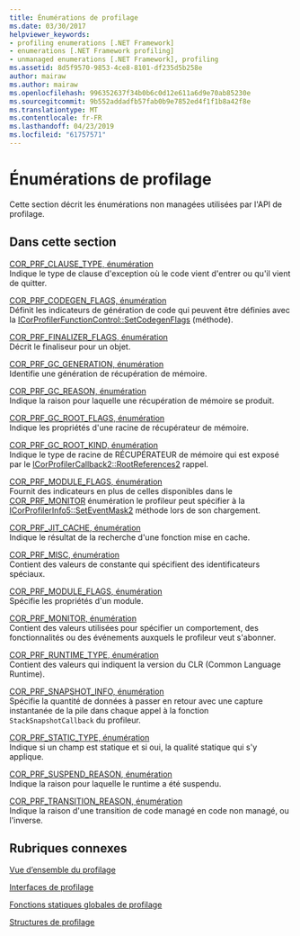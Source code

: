 ```yaml
---
title: Énumérations de profilage
ms.date: 03/30/2017
helpviewer_keywords:
- profiling enumerations [.NET Framework]
- enumerations [.NET Framework profiling]
- unmanaged enumerations [.NET Framework], profiling
ms.assetid: 8d5f9570-9853-4ce8-8101-df235d5b258e
author: mairaw
ms.author: mairaw
ms.openlocfilehash: 996352637f34b0b6c0d12e611a6d9e70ab85230e
ms.sourcegitcommit: 9b552addadfb57fab0b9e7852ed4f1f1b8a42f8e
ms.translationtype: MT
ms.contentlocale: fr-FR
ms.lasthandoff: 04/23/2019
ms.locfileid: "61757571"
---
```

# <a name="profiling-enumerations"></a>Énumérations de profilage
Cette section décrit les énumérations non managées utilisées par l'API de profilage.  
  
## <a name="in-this-section"></a>Dans cette section  
 [COR_PRF_CLAUSE_TYPE, énumération](../../../../docs/framework/unmanaged-api/profiling/cor-prf-clause-type-enumeration.md)  
 Indique le type de clause d'exception où le code vient d'entrer ou qu'il vient de quitter.  
  
 [COR_PRF_CODEGEN_FLAGS, énumération](../../../../docs/framework/unmanaged-api/profiling/cor-prf-codegen-flags-enumeration.md)  
 Définit les indicateurs de génération de code qui peuvent être définies avec la [ICorProfilerFunctionControl::SetCodegenFlags](../../../../docs/framework/unmanaged-api/profiling/icorprofilerfunctioncontrol-setcodegenflags-method.md) (méthode).  
  
 [COR_PRF_FINALIZER_FLAGS, énumération](../../../../docs/framework/unmanaged-api/profiling/cor-prf-finalizer-flags-enumeration.md)  
 Décrit le finaliseur pour un objet.  
  
 [COR_PRF_GC_GENERATION, énumération](../../../../docs/framework/unmanaged-api/profiling/cor-prf-gc-generation-enumeration.md)  
 Identifie une génération de récupération de mémoire.  
  
 [COR_PRF_GC_REASON, énumération](../../../../docs/framework/unmanaged-api/profiling/cor-prf-gc-reason-enumeration.md)  
 Indique la raison pour laquelle une récupération de mémoire se produit.  
  
 [COR_PRF_GC_ROOT_FLAGS, énumération](../../../../docs/framework/unmanaged-api/profiling/cor-prf-gc-root-flags-enumeration.md)  
 Indique les propriétés d'une racine de récupérateur de mémoire.  
  
 [COR_PRF_GC_ROOT_KIND, énumération](../../../../docs/framework/unmanaged-api/profiling/cor-prf-gc-root-kind-enumeration.md)  
 Indique le type de racine de RÉCUPÉRATEUR de mémoire qui est exposé par le [ICorProfilerCallback2::RootReferences2](../../../../docs/framework/unmanaged-api/profiling/icorprofilercallback2-rootreferences2-method.md) rappel.  
  
 [COR_PRF_MODULE_FLAGS, énumération](../../../../docs/framework/unmanaged-api/profiling/cor-prf-high-monitor-enumeration.md)  
 Fournit des indicateurs en plus de celles disponibles dans le [COR_PRF_MONITOR](../../../../docs/framework/unmanaged-api/profiling/cor-prf-monitor-enumeration.md) énumération le profileur peut spécifier à la [ICorProfilerInfo5::SetEventMask2](../../../../docs/framework/unmanaged-api/profiling/icorprofilerinfo5-seteventmask2-method.md) méthode lors de son chargement.  
  
 [COR_PRF_JIT_CACHE, énumération](../../../../docs/framework/unmanaged-api/profiling/cor-prf-jit-cache-enumeration.md)  
 Indique le résultat de la recherche d'une fonction mise en cache.  
  
 [COR_PRF_MISC, énumération](../../../../docs/framework/unmanaged-api/profiling/cor-prf-misc-enumeration.md)  
 Contient des valeurs de constante qui spécifient des identificateurs spéciaux.  
  
 [COR_PRF_MODULE_FLAGS, énumération](../../../../docs/framework/unmanaged-api/profiling/cor-prf-module-flags-enumeration.md)  
 Spécifie les propriétés d'un module.  
  
 [COR_PRF_MONITOR, énumération](../../../../docs/framework/unmanaged-api/profiling/cor-prf-monitor-enumeration.md)  
 Contient des valeurs utilisées pour spécifier un comportement, des fonctionnalités ou des événements auxquels le profileur veut s'abonner.  
  
 [COR_PRF_RUNTIME_TYPE, énumération](../../../../docs/framework/unmanaged-api/profiling/cor-prf-runtime-type-enumeration.md)  
 Contient des valeurs qui indiquent la version du CLR (Common Language Runtime).  
  
 [COR_PRF_SNAPSHOT_INFO, énumération](../../../../docs/framework/unmanaged-api/profiling/cor-prf-snapshot-info-enumeration.md)  
 Spécifie la quantité de données à passer en retour avec une capture instantanée de la pile dans chaque appel à la fonction `StackSnapshotCallback` du profileur.  
  
 [COR_PRF_STATIC_TYPE, énumération](../../../../docs/framework/unmanaged-api/profiling/cor-prf-static-type-enumeration.md)  
 Indique si un champ est statique et si oui, la qualité statique qui s'y applique.  
  
 [COR_PRF_SUSPEND_REASON, énumération](../../../../docs/framework/unmanaged-api/profiling/cor-prf-suspend-reason-enumeration.md)  
 Indique la raison pour laquelle le runtime a été suspendu.  
  
 [COR_PRF_TRANSITION_REASON, énumération](../../../../docs/framework/unmanaged-api/profiling/cor-prf-transition-reason-enumeration.md)  
 Indique la raison d'une transition de code managé en code non managé, ou l'inverse.  
  
## <a name="related-sections"></a>Rubriques connexes  
 [Vue d’ensemble du profilage](../../../../docs/framework/unmanaged-api/profiling/profiling-overview.md)  
  
 [Interfaces de profilage](../../../../docs/framework/unmanaged-api/profiling/profiling-interfaces.md)  
  
 [Fonctions statiques globales de profilage](../../../../docs/framework/unmanaged-api/profiling/profiling-global-static-functions.md)  
  
 [Structures de profilage](../../../../docs/framework/unmanaged-api/profiling/profiling-structures.md)
